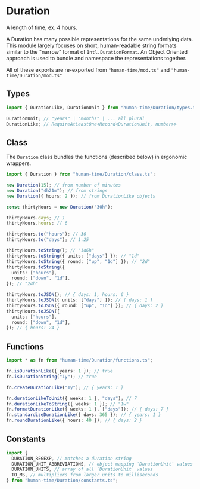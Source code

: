 # Duration

A length of time, ex. 4 hours.

A Duration has many possible representations for the same underlying data. This
module largely focuses on short, human-readable string formats similar to the
"narrow" format of `Intl.DurationFormat`. An Object Oriented approach is used to
bundle and namespace the representations together.

All of these exports are re-exported from `"human-time/mod.ts"` and
`"human-time/Duration/mod.ts"`

## Types

```ts
import { DurationLike, DurationUnit } from "human-time/Duration/types.ts";

DurationUnit; // "years" | "months" | ... all plural
DurationLike; // RequireAtLeastOne<Record<DurationUnit, number>>
```

## Class

The `Duration` class bundles the functions (described below) in ergonomic
wrappers.

```ts
import { Duration } from "human-time/Duration/class.ts";

new Duration(15); // from number of minutes
new Duration("4h21m"); // from strings
new Duration({ hours: 2 }); // from DurationLike objects

const thirtyHours = new Duration("30h");

thirtyHours.days; // 1
thirtyHours.hours; // 6

thirtyHours.to("hours"); // 30
thirtyHours.to("days"); // 1.25

thirtyHours.toString(); // "1d6h"
thirtyHours.toString({ units: ["days"] }); // "1d"
thirtyHours.toString({ round: ["up", "1d"] }); // "2d"
thirtyHours.toString({
  units: ["hours"],
  round: ["down", "1d"],
}); // "24h"

thirtyHours.toJSON(); // { days: 1, hours: 6 }
thirtyHours.toJSON({ units: ["days"] }); // { days: 1 }
thirtyHours.toJSON({ round: ["up", "1d"] }); // { days: 2 }
thirtyHours.toJSON({
  units: ["hours"],
  round: ["down", "1d"],
}); // { hours: 24 }
```

## Functions

```ts
import * as fn from "human-time/Duration/functions.ts";

fn.isDurationLike({ years: 1 }); // true
fn.isDurationString("1y"); // true

fn.createDurationLike("1y"); // { years: 1 }

fn.durationLikeToUnit({ weeks: 1 }, "days"); // 7
fn.durationLikeToString({ weeks: 1 }); // "1w"
fn.formatDurationLike({ weeks: 1 }, ["days"]); // { days: 7 }
fn.standardizeDurationLike({ days: 365 }); // { years: 1 }
fn.roundDurationLike({ hours: 40 }); // { days: 2 }
```

## Constants

```ts
import {
  DURATION_REGEXP, // matches a duration string
  DURATION_UNIT_ABBREVIATIONS, // object mapping `DurationUnit` values to abbreviations
  DURATION_UNITS, // array of all `DurationUnit` values
  TO_MS, // multipliers from larger units to milliseconds
} from "human-time/Duration/constants.ts";
```
